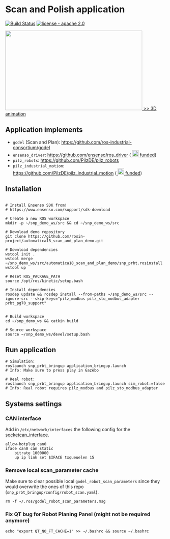 # Scan and Polish application
[![Build Status](https://travis-ci.com/rosin-project/automatica18_scan_and_plan_demo.svg?branch=master)](https://travis-ci.com/rosin-project/automatica18_scan_and_plan_demo)
[![license - apache 2.0](https://img.shields.io/:license-Apache%202.0-yellowgreen.svg)](https://opensource.org/licenses/Apache-2.0)

<a href="https://ipa-jfh.github.io/urdf-animation/application_scan_and_plan/">
    <img src="https://user-images.githubusercontent.com/17281534/46005937-aafba700-c0b6-11e8-9d8f-0148392488f1.gif" width="430" height="250">
    >> 3D animation
</a>

## Application implements
- `godel` (Scan and Plan): https://github.com/ros-industrial-consortium/godel
- `ensenso_driver`: https://github.com/ensenso/ros_driver (<a href="http://rosin-project.eu/ftps">
  <img src="http://rosin-project.eu/wp-content/uploads/rosin_ack_logo_wide.png" 
       alt="rosin_logo" height="20" >
</a> [funded](http://rosin-project.eu/ftps))
- `pilz_robots`: https://github.com/PilzDE/pilz_robots
- `pilz_industrial_motion`: https://github.com/PilzDE/pilz_industrial_motion (<a href="http://rosin-project.eu/ftps">
  <img src="http://rosin-project.eu/wp-content/uploads/rosin_ack_logo_wide.png" 
       alt="rosin_logo" height="20" >
</a> [funded](http://rosin-project.eu/ftps))

## Installation

```shell

# Install Ensenso SDK from!
# https://www.ensenso.com/support/sdk-download

# Create a new ROS workspace
mkdir -p ~/snp_demo_ws/src && cd ~/snp_demo_ws/src

# Download demo repository
git clone https://github.com/rosin-project/automatica18_scan_and_plan_demo.git

# Download dependencies
wstool init .
wstool merge ~/snp_demo_ws/src/automatica18_scan_and_plan_demo/snp_prbt.rosinstall
wstool up

# Reset ROS_PACKAGE_PATH
source /opt/ros/kinetic/setup.bash

# Install dependencies 
rosdep update && rosdep install --from-paths ~/snp_demo_ws/src --ignore-src --skip-keys="pilz_modbus pilz_sto_modbus_adapter prbt_pg70_support"


# Build workspace
cd ~/snp_demo_ws && catkin build 

# Source workspace
source ~/snp_demo_ws/devel/setup.bash

```


## Run application

```shell
# Simulation:
roslaunch snp_prbt_bringup application_bringup.launch
# Info: Make sure to press play in Gazebo

# Real robot:
roslaunch snp_prbt_bringup application_bringup.launch sim_robot:=false
# Info: Real robot requires pilz_modbus and pilz_sto_modbus_adapter

```

## Systems settings

### CAN interface
Add in `/etc/network/interfaces` the following config for the [socketcan_interface]( http://wiki.ros.org/socketcan_interface).

```
allow-hotplug can0
iface can0 can static
    bitrate 1000000
    up ip link set $IFACE txqueuelen 15
```


### Remove local scan_parameter cache
Make sure to clear possible local `godel_robot_scan_parameters` since they would overwrite the ones of this repo (`snp_prbt_bringup/config/robot_scan.yaml`).

```shell
rm -f ~/.ros/godel_robot_scan_parameters.msg
```

### Fix QT bug for Robot Planing Panel (might not be required anymore)
```shell
echo "export QT_NO_FT_CACHE=1" >> ~/.bashrc && source ~/.bashrc
```

